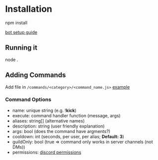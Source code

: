 # Installation

npm install

[bot setup guide](https://discordjs.guide/preparations/setting-up-a-bot-application.html)

## Running it

node .

## Adding Commands

Add file in `/commands/<category>/<command_name.js>` [example](commands/fun/hello.js)

### Command Options

- name: unique string (e.g. !**kick**)
- execute: command handler function (message, args)
- aliases: string[] (alternative names)
- description: string (user friendly explanation)
- args: bool (does the command have argments?)
- cooldown: int (seconds, per user, per alias; **Default: 3**)
- guildOnly: bool (true => command only works in server channels (not DMs))
- permissions: [discord permissions](https://discordjs.guide/command-handling/adding-features.html#command-permissions)
